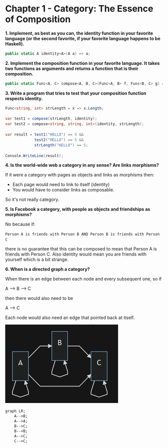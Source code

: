 # Chapter 1 - Category: The Essence of Composition

**1. Implement, as best as you can, the identity function in your favorite language (or the second favorite, if your favorite language
happens to be Haskell).**

```csharp
public static A identity<A>(A a) => a;
```

**2. Implement the composition function in your favorite language. It
takes two functions as arguments and returns a function that is
their composition.**

```csharp
public static Func<A, C> compose<A, B, C>(Func<A, B> f, Func<B, C> g) => a => g(f(a));
```

**3. Write a program that tries to test that your composition function
respects identity.**

```csharp
Func<string, int> strLength = x => x.Length;

var test1 = compose(strLength, identity);
var test2 = compose<string, string, int>(identity, strLength);

var result = test1("HELLO") == 5 &&
             test2("HELLO") == 5 &&
             strLength("HELLO") == 5;

Console.WriteLine(result);
```

**4. Is the world-wide web a category in any sense? Are links morphisms?**

If it were a category with pages as objects and links as morphisms then:

- Each page would need to link to itself (identity)
- You would have to consider links as composable.

So it's not really category.

**5. Is Facebook a category, with people as objects and friendships as
morphisms?**

No because if:

`Person A is friends with Person B AND Person B is friends with Person C`

there is no guarantee that this can be composed to mean that Person A is friends with Person C.
Also identity would mean you are friends with yourself which is a bit strange.

**6. When is a directed graph a category?**

When there is an edge between each node and every subsequent one, so if

A --> B --> C 

then there would also need to be

A --> C

Each node would also need an edge that pointed back at itself.

![Example Directed Graph](Chapter1.6.png)

```mermaid
graph LR;
    A-->B;
    A-->A;
    B-->C;
    B-->B;
    A-->C;
    C-->C;
```
